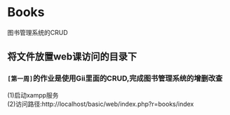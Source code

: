 # Books
图书管理系统的CRUD

## 将文件放置web课访问的目录下
### `[第一周]`的作业是使用Gii里面的CRUD,完成图书管理系统的增删改查
(1)启动xampp服务<br>
(2)访问路径:http://localhost/basic/web/index.php?r=books/index<br>
